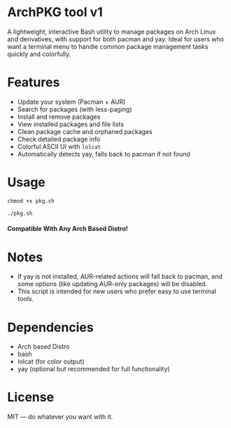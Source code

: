 # ArchPKG tool v1
A lightweight, interactive Bash utility to manage packages on Arch Linux and derivatives, with support for both pacman and yay.
Ideal for users who want a terminal menu to handle common package management tasks quickly and colorfully.

# Features 
- Update your system (Pacman + AUR)
- Search for packages (with less-paging)
- Install and remove packages
- View installed packages and file lists
- Clean package cache and orphaned packages
- Check detailed package info
- Colorful ASCII UI with `lolcat`
- Automatically detects yay, falls back to pacman if not found

# Usage
```chmod +x pkg.sh```

```./pkg.sh```

#### Compatible With Any Arch Based Distro!

# Notes
- If yay is not installed, AUR-related actions will fall back to pacman, and some options (like updating AUR-only packages) will be disabled.
- This script is intended for new users who prefer easy to use terminal tools.

# Dependencies
- Arch based Distro
- bash
- lolcat (for color output)
- yay (optional but recommended for full functionality)

# License
MIT — do whatever you want with it.

